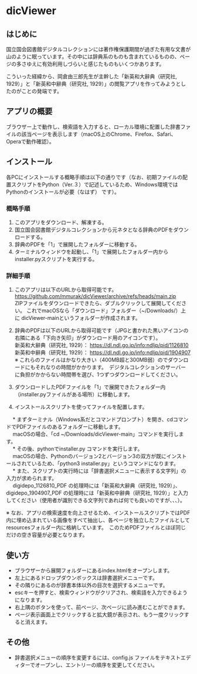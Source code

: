 # dicViewer

## はじめに

国立国会図書館デジタルコレクションには著作権保護期間が過ぎた有用な文書が山のように眠っています。その中には辞典系のものも含まれているものの、ページの多さゆえに有効利用しづらいと感じたものもいくつかあります。

こういった経緯から、岡倉由三郎先生が主幹した「新英和大辭典（研究社, 1929）」と「新英和中辭典（研究社, 1929）」の閲覧アプリを作ってみようとしたのがことの発端です。

## アプリの概要

ブラウザー上で動作し、検索語を入力すると、ローカル環境に配置した辞書ファイルの該当ページを表示します（macOS上のChrome、Firefox、Safari、Operaで動作確認）。

## インストール

各PCにインストールする概略手順は以下の通りです（なお、初期ファイルの配置スクリプトをPython（Ver.３）で記述しているため、Windows環境ではPythonのインストールが必要（なはず）
です）。

### 概略手順
1. このアプリをダウンロード、解凍する。
2. 国立国会図書館デジタルコレクションから元ネタとなる辞典のPDFをダウンロードする。
3. 辞典のPDFを「1」で展開したフォルダーに移動する。
4. ターミナルウィンドウを起動し、「1」で展開したフォルダー内からinstaller.pyスクリプトを実行する。

### 詳細手順
1. このアプリは以下のURLから取得可能です。  
https://github.com/mmurak/dicViewer/archive/refs/heads/main.zip  
ZIPファイルをダウンロードできたら、ダブルクリックして展開してください。
これでmacOSなら「ダウンロード」フォルダー（~/Downloads/）上に dicViewer-mainというフォルダーが作成されます。

2. 辞典のPDFは以下のURLから取得可能です（JPGと書かれた黒いアイコンの右隣にある「下向き矢印」がダウンロード用のアイコンです）。  
新英和大辭典（研究社, 1929）： https://dl.ndl.go.jp/info:ndljp/pid/1126810  
新英和中辭典（研究社, 1929）： https://dl.ndl.go.jp/info:ndljp/pid/1904907  
※ これらのファイルはかなり大きい（400MB超と300MB弱）のでダウンロードにもそれなりの時間がかかります。　デジタルコレクションのサーバーに負担がかからない時間帯を選び、1つずつダウンロードしてください。

3. ダウンロードしたPDFファイルを「1」で展開できたフォルダー内（installer.pyファイルがある場所）に移動します。

4. インストールスクリプトを使ってファイルを配置します。

　   * まずターミナル（Windows系だとコマンドプロンプト）を開き、cdコマンドでPDFファイルのあるフォルダーに移動します。  
　   macOSの場合、「cd ~/Downloads/dicViewer-main」コマンドを実行します。
　   
　   * その後、pythonでinstaller.py コマンドを実行します。  
　   macOSの場合、Pythonのバージョン2とバージョン3の双方が既にインストールされているため、「python3 installer.py」というコマンドになります。
　   
　   * また、スクリプトの実行時には「辞書選択メニューに表示する文字列」の入力が求められます。  
　   digidepo_1126810_PDF の処理時には「新英和大辭典（研究社, 1929）」、digidepo_1904907_PDF の処理時には「新英和中辭典（研究社, 1929）」と入力してください（使用者が識別できる文字列であれば何でも良いのですが、、、）。

※ なお、アプリの検索速度を向上させるため、インストールスクリプトではPDF内に埋め込まれている画像をすべて抽出し、各ページを独立したファイルとしてresourcesフォルダー内に格納しています。　このためPDFファイルとほぼ同じだけの空き容量が必要となります。

## 使い方

* ブラウザーから展開フォルダーにあるindex.htmlをオープンします。
* 左上にあるドロップダウンボックスは辞書選択メニューです。
* その隣りにあるのが辞書本体以外の目次を選択するメニューです。
* escキーを押すと、検索ウィンドウがクリアされ、検索語を入力できるようになります。
* 右上隅のボタンを使って、前ページ、次ページに読み進むことができます。
* ページ表示画面上でクリックすると拡大鏡が表示され、もう一度クリックすると消えます。

## その他

* 辞書選択メニューの順序を変更するには、config.js ファイルをテキストエディターでオープンし、エントリーの順序を変更してください。

